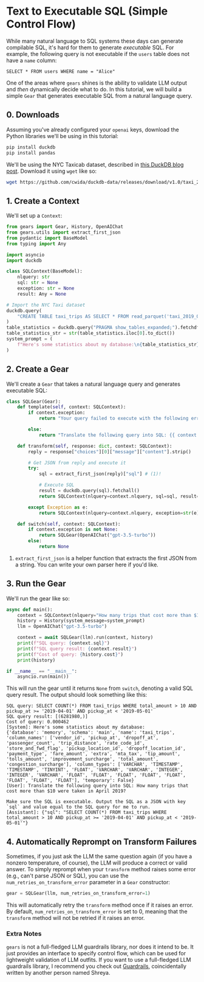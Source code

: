 # Text to Executable SQL (Simple Control Flow)

While many natural language to SQL systems these days can generate compilable SQL, it's hard for them to generate _executable_ SQL. For example, the following query is not executable if the `users` table does not have a `name` column:

```
SELECT * FROM users WHERE name = "Alice"
```

One of the areas where `gears` shines is the ability to validate LLM output and _then_ dynamically decide what to do. In this tutorial, we will build a simple `Gear` that generates executable SQL from a natural language query.

## 0. Downloads

Assuming you've already configured your `openai` keys, download the Python libraries we'll be using in this tutorial:

```bash
pip install duckdb
pip install pandas
```

We'll be using the NYC Taxicab dataset, described in [this DuckDB blog post](https://duckdb.org/2021/06/25/querying-parquet.html). Download it using `wget` like so:

```bash
wget https://github.com/cwida/duckdb-data/releases/download/v1.0/taxi_2019_04.parquet
```

## 1. Create a Context

We'll set up a `Context`:

```python linenums="1"
from gears import Gear, History, OpenAIChat
from gears.utils import extract_first_json
from pydantic import BaseModel
from typing import Any

import asyncio
import duckdb

class SQLContext(BaseModel):
    nlquery: str
    sql: str = None
    exception: str = None
    result: Any = None

# Import the NYC Taxi dataset
duckdb.query(
    "CREATE TABLE taxi_trips AS SELECT * FROM read_parquet('taxi_2019_04.parquet');"
)
table_statistics = duckdb.query("PRAGMA show_tables_expanded;").fetchdf()
table_statistics_str = str(table_statistics.iloc[0].to_dict())
system_prompt = (
    f"Here's some statistics about my database:\n{table_statistics_str}"
)
```

## 2. Create a Gear

We'll create a `Gear` that takes a natural language query and generates executable SQL:

```python linenums="24"
class SQLGear(Gear):
    def template(self, context: SQLContext):
        if context.exception:
            return "Your query failed to execute with the following error: {{ context.exception }}\n\nPlease try again. Output the SQL as a JSON with key `sql` and value equal to the SQL query for me to run."

        else:
            return "Translate the following query into SQL: {{ context.nlquery }}\n\nMake sure the SQL is executable. Output the SQL as a JSON with key `sql` and value equal to the SQL query for me to run."

    def transform(self, response: dict, context: SQLContext):
        reply = response["choices"][0]["message"]["content"].strip()

        # Get JSON from reply and execute it
        try:
            sql = extract_first_json(reply)["sql"] # (1)!

            # Execute SQL
            result = duckdb.query(sql).fetchall()
            return SQLContext(nlquery=context.nlquery, sql=sql, result=result)

        except Exception as e:
            return SQLContext(nlquery=context.nlquery, exception=str(e))

    def switch(self, context: SQLContext):
        if context.exception is not None:
            return SQLGear(OpenAIChat("gpt-3.5-turbo"))
        else:
            return None
```

1. `extract_first_json` is a helper function that extracts the first JSON from a string. You can write your own parser here if you'd like.

## 3. Run the Gear

We'll run the gear like so:

```python linenums="51"
async def main():
    context = SQLContext(nlquery="How many trips that cost more than $10 were taken in April 2019?")
    history = History(system_message=system_prompt)
    llm = OpenAIChat("gpt-3.5-turbo")

    context = await SQLGear(llm).run(context, history)
    print(f"SQL query: {context.sql}")
    print(f"SQL query result: {context.result}")
    print(f"Cost of query: {history.cost}")
    print(history)

if __name__ == "__main__":
    asyncio.run(main())
```

This will run the gear until it returns `None` from `switch`, denoting a valid SQL query result. The output should look something like this:

```
SQL query: SELECT COUNT(*) FROM taxi_trips WHERE total_amount > 10 AND pickup_at >= '2019-04-01' AND pickup_at < '2019-05-01'
SQL query result: [(6281980,)]
Cost of query: 0.000462
[System]: Here's some statistics about my database:
{'database': 'memory', 'schema': 'main', 'name': 'taxi_trips', 'column_names': ['vendor_id', 'pickup_at', 'dropoff_at', 'passenger_count', 'trip_distance', 'rate_code_id', 'store_and_fwd_flag', 'pickup_location_id', 'dropoff_location_id', 'payment_type', 'fare_amount', 'extra', 'mta_tax', 'tip_amount', 'tolls_amount', 'improvement_surcharge', 'total_amount', 'congestion_surcharge'], 'column_types': ['VARCHAR', 'TIMESTAMP', 'TIMESTAMP', 'TINYINT', 'FLOAT', 'VARCHAR', 'VARCHAR', 'INTEGER', 'INTEGER', 'VARCHAR', 'FLOAT', 'FLOAT', 'FLOAT', 'FLOAT', 'FLOAT', 'FLOAT', 'FLOAT', 'FLOAT'], 'temporary': False}
[User]: Translate the following query into SQL: How many trips that cost more than $10 were taken in April 2019?

Make sure the SQL is executable. Output the SQL as a JSON with key `sql` and value equal to the SQL query for me to run.
[Assistant]: {"sql": "SELECT COUNT(*) FROM taxi_trips WHERE total_amount > 10 AND pickup_at >= '2019-04-01' AND pickup_at < '2019-05-01'"}
```

## 4. Automatically Reprompt on Transform Failures

Sometimes, if you just ask the LLM the same question again (if you have a nonzero temperature, of course), the LLM will produce a correct or valid answer. To simply reprompt when your `transform` method raises some error (e.g., can't parse JSON or SQL), you can use the `num_retries_on_transform_error` parameter in a `Gear` constructor:

```python
gear = SQLGear(llm, num_retries_on_transform_error=1)
```

This will automatically retry the `transform` method once if it raises an error. By default, `num_retries_on_transform_error` is set to 0, meaning that the `transform` method will not be retried if it raises an error.

### Extra Notes

`gears` is not a full-fledged LLM guardrails library, nor does it intend to be. It just provides an interface to specify control flow, which can be used for lightweight validation of LLM outfits. If you want to use a full-fledged LLM guardrails library, I recommend you check out [Guardrails](https://shreyar.github.io/guardrails/), coincidentally written by another person named Shreya.

